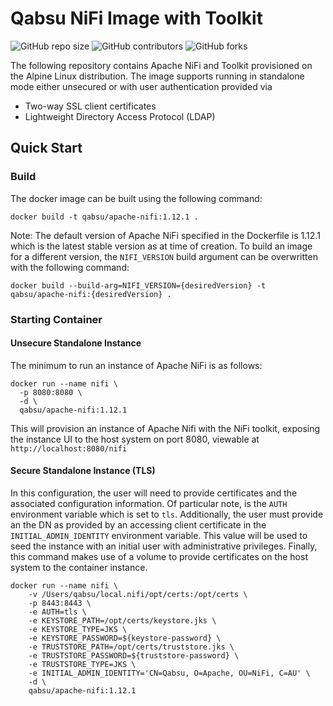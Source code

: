 # Qabsu NiFi Image with Toolkit
![GitHub repo size](https://img.shields.io/github/repo-size/gp-qabsu/qabsu-nifi-alpine)
![GitHub contributors](https://img.shields.io/github/contributors/gp-qabsu/qabsu-nifi-alpine)
![GitHub forks](https://img.shields.io/github/forks/gp-qabsu/qabsu-nifi-alpine?style=social)

The following repository contains Apache NiFi and Toolkit provisioned on the Alpine Linux distribution.  The image supports running in standalone mode either unsecured or with user authentication provided via
* Two-way SSL client certificates
* Lightweight Directory Access Protocol (LDAP)

## Quick Start
### Build
The docker image can be built using the following command:
```shell
docker build -t qabsu/apache-nifi:1.12.1 .
```
Note:  The default version of Apache NiFi specified in the Dockerfile is 1.12.1 which is the latest stable version as at time of creation.  To build an image for a different version, the `NIFI_VERSION` build argument can be overwritten with the following command:
```shell
docker build --build-arg=NIFI_VERSION={desiredVersion} -t qabsu/apache-nifi:{desiredVersion} .
```
### Starting Container
#### Unsecure Standalone Instance
The minimum to run an instance of Apache NiFi is as follows:
```shell
docker run --name nifi \
  -p 8080:8080 \
  -d \
  qabsu/apache-nifi:1.12.1
```
This will provision an instance of Apache Nifi with the NiFi toolkit, exposing the instance UI to the host system on port 8080, viewable at `http://localhost:8080/nifi`

#### Secure Standalone Instance (TLS)
In this configuration, the user will need to provide certificates and the associated configuration information.
Of particular note, is the `AUTH` environment variable which is set to `tls`.  Additionally, the user must provide an
the DN as provided by an accessing client certificate in the `INITIAL_ADMIN_IDENTITY` environment variable.
This value will be used to seed the instance with an initial user with administrative privileges.
Finally, this command makes use of a volume to provide certificates on the host system to the container instance.

```shell
docker run --name nifi \
    -v /Users/qabsu/local.nifi/opt/certs:/opt/certs \
    -p 8443:8443 \
    -e AUTH=tls \
    -e KEYSTORE_PATH=/opt/certs/keystore.jks \
    -e KEYSTORE_TYPE=JKS \
    -e KEYSTORE_PASSWORD=${keystore-password} \
    -e TRUSTSTORE_PATH=/opt/certs/truststore.jks \
    -e TRUSTSTORE_PASSWORD=${truststore-password} \
    -e TRUSTSTORE_TYPE=JKS \
    -e INITIAL_ADMIN_IDENTITY='CN=Qabsu, O=Apache, OU=NiFi, C=AU' \
    -d \
    qabsu/apache-nifi:1.12.1
```
